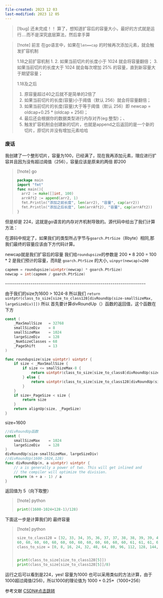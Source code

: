 ```yaml
---
file-created: 2023 12 03
last-modified: 2023 12 05
---
```

>[!bug] 还未完成！！
>算了，想知道扩容后的容量大小，最好的方式就是运行....而不是深究底层算法，然后拿手算


>[!note] 前言
>在go语言中，如果在`len==cap` 的时候再次添加元素，就会触发扩容机制
>
>1.18之前扩容机制
> 1. 
> 2. 如果当前切片的长度小于 1024 就会将容量翻倍；
> 3. 如果当前切片的长度大于 1024 就会每次增加 25% 的容量，直到新容量大于期望容量；
> 
>1.18及之后
> 1. 原容量超过40之后就不是简单的2倍了
> 2. 如果当前切片的长度(容量)小于阈值（默认 256）就会将容量翻倍；
> 3. 如果当前切片的长度(容量)大于等于阈值（默认 256）即 newcap = oldcap+0.25 * (oldcap + 256)；
> 4. 最后还会根据你的数据类型进行内存对齐(eg:整型)；、
> 5. 触发扩容机制会创建新的切片，也就是append之后返回的是一个新的切片，原切片并没有增加元素哈哈




### 废话

我创建了一个整形切片，容量为100，已经满了，现在我再添加元素，理应进行扩容并且因为没有超过阈值（256），容量应该是原来的两倍 即200

>[!note] go
> ```go
> package main
> import "fmt"
> func main(){
> 	arr2 := make([]int, 100)
> 	arrAft2 := append(arr2, 1)
> 	fmt.Println("添加之前长度", len(arr2), "容量", cap(arr2))
> 	fmt.Println("添加之后长度", len(arrAft2), "容量", cap(arrAft2))
> }
> ```

但是却是 224，这就是go语言的内存对齐机制导致的。源代码中给出了我们计算方法：

在源码中规定了，如果我们的类型所占字节与`goarch.PtrSize`（8byte）相同,那我们最终的容量应该由下方代码计算。

newcap就是我们扩容后的容量 我们给`roundupsize`的参数是 200 * 8
200 = 100 * 2 是我们预计的容量，而8是 `goarch.PtrSize` 的大小,
`uinpyr(newcap)=200`
```go
capmem = roundupsize(uintptr(newcap) * goarch.PtrSize)
newcap = int(capmem / goarch.PtrSize)
```
------------------------------*-*-----------------------------------------

由于我们的size为1600 > 1024-8 所以我们
`return uintptr(class_to_size[size_to_class128[divRoundUp(size-smallSizeMax, largeSizeDiv)]])`
所以 首先要计算divRoundUp（）函数的返回值，这个函数在下方
```go
const (
	_MaxSmallSize   = 32768
	smallSizeDiv    = 8
	smallSizeMax    = 1024
	largeSizeDiv    = 128
	_NumSizeClasses = 68
	_PageShift      = 13
)

func roundupsize(size uintptr) uintptr {
	if size < _MaxSmallSize {
		if size <= smallSizeMax-8 {
			return uintptr(class_to_size[size_to_class8[divRoundUp(size, smallSizeDiv)]])
		} else {
			return uintptr(class_to_size[size_to_class128[divRoundUp(size-smallSizeMax, largeSizeDiv)]])
		}
	}
	if size+_PageSize < size {
		return size
	}
	return alignUp(size, _PageSize)
}
```


size=1600
```go
//divRoundUp函数
const (
	smallSizeMax    = 1024
	largeSizeDiv    = 128
)
divRoundUp(size-smallSizeMax, largeSizeDiv)
//divRoundUp(1600-1024,128)
func divRoundUp(n, a uintptr) uintptr {
	// a is generally a power of two. This will get inlined and
	// the compiler will optimize the division.
	return (n + a - 1) / a
}
```

返回值为 5（向下取整）
>[!note] python
> ```python
> print((1600-1024+128-1)/128)
> ```



下面这一步是计算我们的 最终容量
>[!note] python
> ```python 
> size_to_class128 = [32, 33, 34, 35, 36, 37, 37, 38, 38, 39, 39, 40, 40, 40, 41, 41, 41, 42, 43, 43, 44, 44, 44, 44, 44, 45, 45, 45, 45, 45, 45, 46, 46, 46, 46, 47, 47, 47, 47, 47, 47, 48, 48, 48, 49, 49, 50, 51, 51, 51, 51, 51, 51, 51, 51, 51, 51, 52, 52, 52, 52, 52, 52, 52, 52, 52, 52, 53, 53, 54, 54, 54, 54, 55, 55, 55, 55, 55, 56, 56, 56, 56, 56, 56, 56, 56, 56, 56, 56, 57, 57, 57, 57, 57, 57, 57, 57, 57, 57, 58, 58, 58, 58, 58, 58, 59, 59, 59, 59, 59, 59, 59, 59, 59, 59, 59, 59, 59, 59, 59, 59, 60, 60, 60,
> 60, 60, 60, 60, 60, 60, 60, 60, 60, 60, 60, 60, 60, 61, 61, 61, 61, 61, 62, 62, 62, 62, 62, 62, 62, 62, 62, 62, 62, 63, 63, 63, 63, 63, 63, 63, 63, 63, 63, 64, 64, 64, 64, 64, 64, 64, 64, 64, 64, 64, 64, 64, 64, 64, 64, 64, 64, 64, 64, 64, 64, 65, 65, 65, 65, 65, 65, 65, 65, 65, 65, 65, 65, 65, 65, 65, 65, 65, 65, 65, 65, 65, 66, 66, 66, 66, 66, 66, 66, 66, 66, 66, 66, 67, 67, 67, 67, 67, 67, 67, 67, 67, 67, 67, 67, 67, 67, 67, 67, 67, 67, 67, 67, 67, 67, 67, 67, 67, 67, 67, 67, 67, 67, 67, 67]
> class_to_size = [0, 8, 16, 24, 32, 48, 64, 80, 96, 112, 128, 144, 160, 176, 192, 208, 224, 240, 256, 288, 320, 352, 384, 416, 448, 480, 512, 576, 640, 704, 768, 896, 1024, 1152, 1280, 1408, 1536, 1792,2048, 2304, 2688, 3072, 3200, 3456, 4096, 4864, 5376, 6144, 6528, 6784, 6912, 8192, 9472, 9728, 10240, 10880, 12288, 13568, 14336, 16384, 18432, 19072, 20480, 21760, 24576, 27264, 28672, 32768]
> 
> 
> print(class_to_size[size_to_class128[5]])
> print(class_to_size[size_to_class128[5]]/8)
> 
> ```

运行之后可以看到是224，yes!
容量为1000 也可以采用类似的方法计算，由于1000超过阈值(256)，所以1000的理论值为 1000 + 0.25*（1000+256）

参考文献 [CSDN#点击跳转](https://blog.csdn.net/qq_42763782/article/details/129717567?spm=1001.2101.3001.6650.1&utm_medium=distribute.pc_relevant.none-task-blog-2%7Edefault%7ECTRLIST%7ERate-1-129717567-blog-105844125.235%5Ev39%5Epc_relevant_default_base&depth_1-utm_source=distribute.pc_relevant.none-task-blog-2%7Edefault%7ECTRLIST%7ERate-1-129717567-blog-105844125.235%5Ev39%5Epc_relevant_default_base&utm_relevant_index=2)
